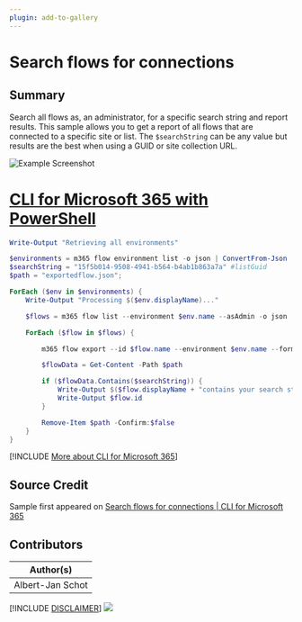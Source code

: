 ```yaml
---
plugin: add-to-gallery
---
```


# Search flows for connections

## Summary

Search all flows as, an administrator, for a specific search string and report results. This sample allows you to get a report of all flows that are connected to a specific site or list. The 
``` $searchString ``` can be any value but results are the best when using a GUID or site collection URL.
 
![Example Screenshot](assets/example.png)
 
# [CLI for Microsoft 365 with PowerShell](#tab/cli-m365-ps)
```powershell
Write-Output "Retrieving all environments"

$environments = m365 flow environment list -o json | ConvertFrom-Json
$searchString = "15f5b014-9508-4941-b564-b4ab1b863a7a" #listGuid
$path = "exportedflow.json";

ForEach ($env in $environments) {
    Write-Output "Processing $($env.displayName)..."

    $flows = m365 flow list --environment $env.name --asAdmin -o json | ConvertFrom-Json

    ForEach ($flow in $flows) {

        m365 flow export --id $flow.name --environment $env.name --format json --path $path

        $flowData = Get-Content -Path $path

        if ($flowData.Contains($searchString)) {
            Write-Output $($flow.displayName + "contains your search string" + $searchString)
            Write-Output $flow.id
        }

        Remove-Item $path -Confirm:$false
    }
}
```
[!INCLUDE [More about CLI for Microsoft 365](../../docfx/includes/MORE-CLIM365.md)]

## Source Credit

Sample first appeared on [Search flows for connections | CLI for Microsoft 365](https://pnp.github.io/cli-microsoft365/sample-scripts/flow/search-flows-for-connection/)

## Contributors

| Author(s) |
|-----------|
| Albert-Jan Schot |


[!INCLUDE [DISCLAIMER](../../docfx/includes/DISCLAIMER.md)]
<img src="https://telemetry.sharepointpnp.com/script-samples/scripts/flow-search-flows-for-connection" aria-hidden="true" />